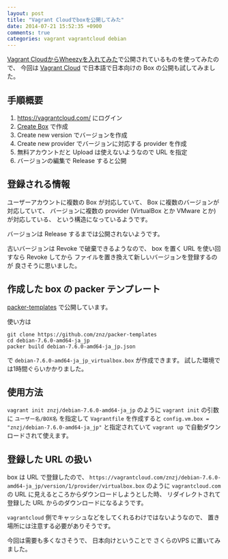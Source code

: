 ```yaml
---
layout: post
title: "Vagrant Cloudでboxを公開してみた"
date: 2014-07-21 15:52:35 +0900
comments: true
categories: vagrant vagrantcloud debian
---
```

[Vagrant CloudからWheezyを入れてみた](http://blog.n-z.jp/blog/2014-07-18-wheezy-from-vagrant-cloud.html "Vagrant CloudからWheezyを入れてみた")で公開されているものを使ってみたので、
今回は
[Vagrant Cloud](https://vagrantcloud.com/)
で日本語で日本向けの Box の公開も試してみました。

<!--more-->

## 手順概要

1. https://vagrantcloud.com/ にログイン
2. [Create Box](https://vagrantcloud.com/boxes/new) で作成
3. Create new version でバージョンを作成
4. Create new provider でバージョンに対応する provider を作成
5. 無料アカウントだと Upload は使えないようなので URL を指定
6. バージョンの編集で Release すると公開

## 登録される情報

ユーザーアカウントに複数の Box が対応していて、
Box に複数のバージョンが対応していて、
バージョンに複数の provider (VirtualBox とか VMware とか) が対応している、
という構造になっているようです。

バージョンは Release するまでは公開されないようです。

古いバージョンは Revoke で破棄できるようなので、
box を置く URL を使い回すなら Revoke してから
ファイルを置き換えて新しいバージョンを登録するのが
良さそうに思いました。

## 作成した box の packer テンプレート

[packer-templates](https://github.com/znz/packer-templates)
で公開しています。

使い方は

    git clone https://github.com/znz/packer-templates
	cd debian-7.6.0-amd64-ja_jp
    packer build debian-7.6.0-amd64-ja_jp.json

で `debian-7.6.0-amd64-ja_jp_virtualbox.box` が作成できます。
試した環境では1時間ぐらいかかりました。

## 使用方法

`vagrant init znzj/debian-7.6.0-amd64-ja_jp`
のように `vagrant init` の引数に `ユーザー名/BOX名` を指定して
`Vagrantfile` を作成すると
`config.vm.box = "znzj/debian-7.6.0-amd64-ja_jp"`
と指定されていて `vagrant up` で自動ダウンロードされて使えます。

## 登録した URL の扱い

box は URL で登録したので、
`https://vagrantcloud.com/znzj/debian-7.6.0-amd64-ja_jp/version/1/provider/virtualbox.box`
のように `vagrantcloud.com` の URL に見えるところからダウンロードしようとした時、
リダイレクトされて登録した URL からのダウンロードになるようです。

`vagrantcloud` 側でキャッシュなどをしてくれるわけではないようなので、
置き場所には注意する必要がありそうです。

今回は需要も多くなさそうで、
日本向けということで
さくらのVPS
に置いてみました。
